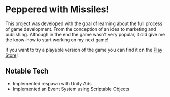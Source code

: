 # Peppered with Missiles!
This project was developed with the goal of learning about the full process of game development. From the conception of an idea to marketing and publishing. Although in the end the game wasn't very popular, it did give me the know-how to start working on my next game!

If you want to try a playable version of the game you can find it on the [Play Store](https://play.google.com/store/apps/details?id=com.sylvangamestudios.PepperedWithMissiles "Download on the Play Store")!

## Notable Tech
 - Implemented respawn with Unity Ads
 - Implemented an Event System using Scriptable Objects
